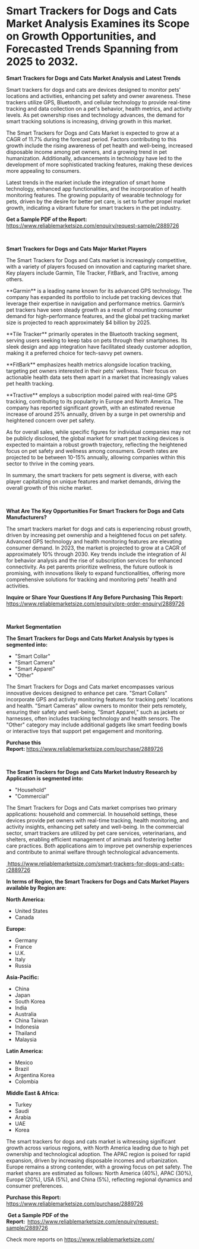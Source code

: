 <p><h1>Smart Trackers for Dogs and Cats Market Analysis Examines its Scope on Growth Opportunities, and Forecasted Trends Spanning from 2025 to 2032.</h1></p><p><strong>Smart Trackers for Dogs and Cats Market Analysis and Latest Trends</strong></p>
<p><p>Smart trackers for dogs and cats are devices designed to monitor pets' locations and activities, enhancing pet safety and owner awareness. These trackers utilize GPS, Bluetooth, and cellular technology to provide real-time tracking and data collection on a pet's behavior, health metrics, and activity levels. As pet ownership rises and technology advances, the demand for smart tracking solutions is increasing, driving growth in this market.</p><p>The Smart Trackers for Dogs and Cats Market is expected to grow at a CAGR of 11.7% during the forecast period. Factors contributing to this growth include the rising awareness of pet health and well-being, increased disposable income among pet owners, and a growing trend in pet humanization. Additionally, advancements in technology have led to the development of more sophisticated tracking features, making these devices more appealing to consumers.</p><p>Latest trends in the market include the integration of smart home technology, enhanced app functionalities, and the incorporation of health monitoring features. The growing popularity of wearable technology for pets, driven by the desire for better pet care, is set to further propel market growth, indicating a vibrant future for smart trackers in the pet industry.</p></p>
<p><strong>Get a Sample PDF of the Report:&nbsp;</strong> <a href="https://www.reliablemarketsize.com/enquiry/request-sample/2889726?utm_campaign=2472&utm_medium=2&utm_source=Github&utm_content=ia&utm_term=14032025&utm_id=smart-trackers-for-dogs-and-cats">https://www.reliablemarketsize.com/enquiry/request-sample/2889726</a></p>
<p>&nbsp;</p>
<p><strong>Smart Trackers for Dogs and Cats Major Market Players</strong></p>
<p><p>The Smart Trackers for Dogs and Cats market is increasingly competitive, with a variety of players focused on innovation and capturing market share. Key players include Garmin, Tile Tracker, FitBark, and Tractive, among others.</p><p>**Garmin** is a leading name known for its advanced GPS technology. The company has expanded its portfolio to include pet tracking devices that leverage their expertise in navigation and performance metrics. Garmin’s pet trackers have seen steady growth as a result of mounting consumer demand for high-performance features, and the global pet tracking market size is projected to reach approximately $4 billion by 2025. </p><p>**Tile Tracker** primarily operates in the Bluetooth tracking segment, serving users seeking to keep tabs on pets through their smartphones. Its sleek design and app integration have facilitated steady customer adoption, making it a preferred choice for tech-savvy pet owners.</p><p>**FitBark** emphasizes health metrics alongside location tracking, targeting pet owners interested in their pets' wellness. Their focus on actionable health data sets them apart in a market that increasingly values pet health tracking.</p><p>**Tractive** employs a subscription model paired with real-time GPS tracking, contributing to its popularity in Europe and North America. The company has reported significant growth, with an estimated revenue increase of around 25% annually, driven by a surge in pet ownership and heightened concern over pet safety.</p><p>As for overall sales, while specific figures for individual companies may not be publicly disclosed, the global market for smart pet tracking devices is expected to maintain a robust growth trajectory, reflecting the heightened focus on pet safety and wellness among consumers. Growth rates are projected to be between 10-15% annually, allowing companies within this sector to thrive in the coming years. </p><p>In summary, the smart trackers for pets segment is diverse, with each player capitalizing on unique features and market demands, driving the overall growth of this niche market.</p></p>
<p>&nbsp;</p>
<p><strong>What Are The Key Opportunities For Smart Trackers for Dogs and Cats Manufacturers?</strong></p>
<p><p>The smart trackers market for dogs and cats is experiencing robust growth, driven by increasing pet ownership and a heightened focus on pet safety. Advanced GPS technology and health monitoring features are elevating consumer demand. In 2023, the market is projected to grow at a CAGR of approximately 10% through 2030. Key trends include the integration of AI for behavior analysis and the rise of subscription services for enhanced connectivity. As pet parents prioritize wellness, the future outlook is promising, with innovations likely to expand functionalities, offering more comprehensive solutions for tracking and monitoring pets' health and activities.</p></p>
<p><strong>Inquire or Share Your Questions If Any Before Purchasing This Report:</strong> <a href="https://www.reliablemarketsize.com/enquiry/pre-order-enquiry/2889726?utm_campaign=2472&utm_medium=2&utm_source=Github&utm_content=ia&utm_term=14032025&utm_id=smart-trackers-for-dogs-and-cats">https://www.reliablemarketsize.com/enquiry/pre-order-enquiry/2889726</a></p>
<p>&nbsp;</p>
<p><strong>Market Segmentation</strong></p>
<p><strong>The Smart Trackers for Dogs and Cats Market Analysis by types is segmented into:</strong></p>
<p><ul><li>"Smart Collar"</li><li>"Smart Camera"</li><li>"Smart Apparel"</li><li>"Other"</li></ul></p>
<p><p>The Smart Trackers for Dogs and Cats market encompasses various innovative devices designed to enhance pet care. "Smart Collars" incorporate GPS and activity monitoring features for tracking pets' locations and health. "Smart Cameras" allow owners to monitor their pets remotely, ensuring their safety and well-being. "Smart Apparel," such as jackets or harnesses, often includes tracking technology and health sensors. The "Other" category may include additional gadgets like smart feeding bowls or interactive toys that support pet engagement and monitoring.</p></p>
<p><strong>Purchase this Report:&nbsp;</strong><a href="https://www.reliablemarketsize.com/purchase/2889726?utm_campaign=2472&utm_medium=2&utm_source=Github&utm_content=ia&utm_term=14032025&utm_id=smart-trackers-for-dogs-and-cats">https://www.reliablemarketsize.com/purchase/2889726</a></p>
<p>&nbsp;</p>
<p><strong>The Smart Trackers for Dogs and Cats Market Industry Research by Application is segmented into:</strong></p>
<p><ul><li>"Household"</li><li>"Commercial"</li></ul></p>
<p><p>The Smart Trackers for Dogs and Cats market comprises two primary applications: household and commercial. In household settings, these devices provide pet owners with real-time tracking, health monitoring, and activity insights, enhancing pet safety and well-being. In the commercial sector, smart trackers are utilized by pet care services, veterinarians, and shelters, enabling efficient management of animals and fostering better care practices. Both applications aim to improve pet ownership experiences and contribute to animal welfare through technological advancements.</p></p>
<p><a href="https://www.reliablemarketsize.com/smart-trackers-for-dogs-and-cats-r2889726?utm_campaign=2472&utm_medium=2&utm_source=Github&utm_content=ia&utm_term=14032025&utm_id=smart-trackers-for-dogs-and-cats">&nbsp;https://www.reliablemarketsize.com/smart-trackers-for-dogs-and-cats-r2889726</a></p>
<p><strong>In terms of Region, the Smart Trackers for Dogs and Cats Market Players available by Region are:</strong></p>
<p>
    <p> <strong> North America: </strong>
        <ul>
            <li>United States</li>
            <li>Canada</li>
        </ul>
        </p> 
    <p> <strong> Europe: </strong>
        <ul>
            <li>Germany</li>
            <li>France</li>
            <li>U.K.</li>
            <li>Italy</li>
            <li>Russia</li>
        </ul>
        </p> 
    <p> <strong> Asia-Pacific: </strong>
        <ul>
            <li>China</li>
            <li>Japan</li>
            <li>South Korea</li>
            <li>India</li>
            <li>Australia</li>
            <li>China Taiwan</li>
            <li>Indonesia</li>
            <li>Thailand</li>
            <li>Malaysia</li>
        </ul>
        </p> 
    <p> <strong> Latin America: </strong>
        <ul>
            <li>Mexico</li>
            <li>Brazil</li>
            <li>Argentina Korea</li>
            <li>Colombia</li>
        </ul>
        </p> 
    <p> <strong> Middle East & Africa: </strong>
        <ul>
            <li>Turkey</li>
            <li>Saudi</li>
            <li>Arabia</li>
            <li>UAE</li>
            <li>Korea</li>
        </ul>
    </p>
    </p>
<p><p>The smart trackers for dogs and cats market is witnessing significant growth across various regions, with North America leading due to high pet ownership and technological adoption. The APAC region is poised for rapid expansion, driven by increasing disposable incomes and urbanization. Europe remains a strong contender, with a growing focus on pet safety. The market shares are estimated as follows: North America (40%), APAC (30%), Europe (20%), USA (5%), and China (5%), reflecting regional dynamics and consumer preferences.</p></p>
<p><strong>Purchase this Report: </strong><a href="https://www.reliablemarketsize.com/purchase/2889726?utm_campaign=2472&utm_medium=2&utm_source=Github&utm_content=ia&utm_term=14032025&utm_id=smart-trackers-for-dogs-and-cats">https://www.reliablemarketsize.com/purchase/2889726</a></p>
<p>&nbsp;<strong>Get a Sample PDF of the Report:&nbsp;&nbsp;</strong><a href="https://www.reliablemarketsize.com/enquiry/request-sample/2889726?utm_campaign=2472&utm_medium=2&utm_source=Github&utm_content=ia&utm_term=14032025&utm_id=smart-trackers-for-dogs-and-cats">https://www.reliablemarketsize.com/enquiry/request-sample/2889726</a></p>
<p><strong></strong></p>
<p>Check more reports on <a href="https://www.reliablemarketsize.com/?utm_campaign=2472&utm_medium=2&utm_source=Github&utm_content=ia&utm_term=14032025&utm_id=smart-trackers-for-dogs-and-cats">https://www.reliablemarketsize.com/</a></p>
